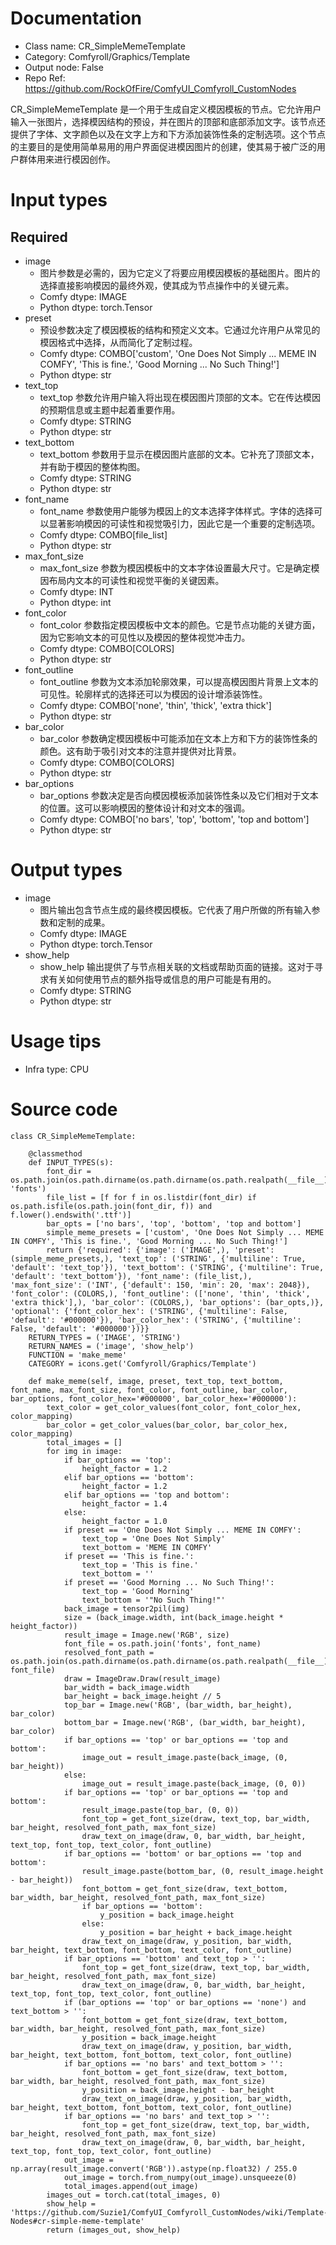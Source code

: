 # Documentation
- Class name: CR_SimpleMemeTemplate
- Category: Comfyroll/Graphics/Template
- Output node: False
- Repo Ref: https://github.com/RockOfFire/ComfyUI_Comfyroll_CustomNodes

CR_SimpleMemeTemplate 是一个用于生成自定义模因模板的节点。它允许用户输入一张图片，选择模因结构的预设，并在图片的顶部和底部添加文字。该节点还提供了字体、文字颜色以及在文字上方和下方添加装饰性条的定制选项。这个节点的主要目的是使用简单易用的用户界面促进模因图片的创建，使其易于被广泛的用户群体用来进行模因创作。

# Input types
## Required
- image
    - 图片参数是必需的，因为它定义了将要应用模因模板的基础图片。图片的选择直接影响模因的最终外观，使其成为节点操作中的关键元素。
    - Comfy dtype: IMAGE
    - Python dtype: torch.Tensor
- preset
    - 预设参数决定了模因模板的结构和预定义文本。它通过允许用户从常见的模因格式中选择，从而简化了定制过程。
    - Comfy dtype: COMBO['custom', 'One Does Not Simply ... MEME IN COMFY', 'This is fine.', 'Good Morning ... No Such Thing!']
    - Python dtype: str
- text_top
    - text_top 参数允许用户输入将出现在模因图片顶部的文本。它在传达模因的预期信息或主题中起着重要作用。
    - Comfy dtype: STRING
    - Python dtype: str
- text_bottom
    - text_bottom 参数用于显示在模因图片底部的文本。它补充了顶部文本，并有助于模因的整体构图。
    - Comfy dtype: STRING
    - Python dtype: str
- font_name
    - font_name 参数使用户能够为模因上的文本选择字体样式。字体的选择可以显著影响模因的可读性和视觉吸引力，因此它是一个重要的定制选项。
    - Comfy dtype: COMBO[file_list]
    - Python dtype: str
- max_font_size
    - max_font_size 参数为模因模板中的文本字体设置最大尺寸。它是确定模因布局内文本的可读性和视觉平衡的关键因素。
    - Comfy dtype: INT
    - Python dtype: int
- font_color
    - font_color 参数指定模因模板中文本的颜色。它是节点功能的关键方面，因为它影响文本的可见性以及模因的整体视觉冲击力。
    - Comfy dtype: COMBO[COLORS]
    - Python dtype: str
- font_outline
    - font_outline 参数为文本添加轮廓效果，可以提高模因图片背景上文本的可见性。轮廓样式的选择还可以为模因的设计增添装饰性。
    - Comfy dtype: COMBO['none', 'thin', 'thick', 'extra thick']
    - Python dtype: str
- bar_color
    - bar_color 参数确定模因模板中可能添加在文本上方和下方的装饰性条的颜色。这有助于吸引对文本的注意并提供对比背景。
    - Comfy dtype: COMBO[COLORS]
    - Python dtype: str
- bar_options
    - bar_options 参数决定是否向模因模板添加装饰性条以及它们相对于文本的位置。这可以影响模因的整体设计和对文本的强调。
    - Comfy dtype: COMBO['no bars', 'top', 'bottom', 'top and bottom']
    - Python dtype: str

# Output types
- image
    - 图片输出包含节点生成的最终模因模板。它代表了用户所做的所有输入参数和定制的成果。
    - Comfy dtype: IMAGE
    - Python dtype: torch.Tensor
- show_help
    - show_help 输出提供了与节点相关联的文档或帮助页面的链接。这对于寻求有关如何使用节点的额外指导或信息的用户可能是有用的。
    - Comfy dtype: STRING
    - Python dtype: str

# Usage tips
- Infra type: CPU

# Source code
```
class CR_SimpleMemeTemplate:

    @classmethod
    def INPUT_TYPES(s):
        font_dir = os.path.join(os.path.dirname(os.path.dirname(os.path.realpath(__file__))), 'fonts')
        file_list = [f for f in os.listdir(font_dir) if os.path.isfile(os.path.join(font_dir, f)) and f.lower().endswith('.ttf')]
        bar_opts = ['no bars', 'top', 'bottom', 'top and bottom']
        simple_meme_presets = ['custom', 'One Does Not Simply ... MEME IN COMFY', 'This is fine.', 'Good Morning ... No Such Thing!']
        return {'required': {'image': ('IMAGE',), 'preset': (simple_meme_presets,), 'text_top': ('STRING', {'multiline': True, 'default': 'text_top'}), 'text_bottom': ('STRING', {'multiline': True, 'default': 'text_bottom'}), 'font_name': (file_list,), 'max_font_size': ('INT', {'default': 150, 'min': 20, 'max': 2048}), 'font_color': (COLORS,), 'font_outline': (['none', 'thin', 'thick', 'extra thick'],), 'bar_color': (COLORS,), 'bar_options': (bar_opts,)}, 'optional': {'font_color_hex': ('STRING', {'multiline': False, 'default': '#000000'}), 'bar_color_hex': ('STRING', {'multiline': False, 'default': '#000000'})}}
    RETURN_TYPES = ('IMAGE', 'STRING')
    RETURN_NAMES = ('image', 'show_help')
    FUNCTION = 'make_meme'
    CATEGORY = icons.get('Comfyroll/Graphics/Template')

    def make_meme(self, image, preset, text_top, text_bottom, font_name, max_font_size, font_color, font_outline, bar_color, bar_options, font_color_hex='#000000', bar_color_hex='#000000'):
        text_color = get_color_values(font_color, font_color_hex, color_mapping)
        bar_color = get_color_values(bar_color, bar_color_hex, color_mapping)
        total_images = []
        for img in image:
            if bar_options == 'top':
                height_factor = 1.2
            elif bar_options == 'bottom':
                height_factor = 1.2
            elif bar_options == 'top and bottom':
                height_factor = 1.4
            else:
                height_factor = 1.0
            if preset == 'One Does Not Simply ... MEME IN COMFY':
                text_top = 'One Does Not Simply'
                text_bottom = 'MEME IN COMFY'
            if preset == 'This is fine.':
                text_top = 'This is fine.'
                text_bottom = ''
            if preset == 'Good Morning ... No Such Thing!':
                text_top = 'Good Morning'
                text_bottom = '"No Such Thing!"'
            back_image = tensor2pil(img)
            size = (back_image.width, int(back_image.height * height_factor))
            result_image = Image.new('RGB', size)
            font_file = os.path.join('fonts', font_name)
            resolved_font_path = os.path.join(os.path.dirname(os.path.dirname(os.path.realpath(__file__))), font_file)
            draw = ImageDraw.Draw(result_image)
            bar_width = back_image.width
            bar_height = back_image.height // 5
            top_bar = Image.new('RGB', (bar_width, bar_height), bar_color)
            bottom_bar = Image.new('RGB', (bar_width, bar_height), bar_color)
            if bar_options == 'top' or bar_options == 'top and bottom':
                image_out = result_image.paste(back_image, (0, bar_height))
            else:
                image_out = result_image.paste(back_image, (0, 0))
            if bar_options == 'top' or bar_options == 'top and bottom':
                result_image.paste(top_bar, (0, 0))
                font_top = get_font_size(draw, text_top, bar_width, bar_height, resolved_font_path, max_font_size)
                draw_text_on_image(draw, 0, bar_width, bar_height, text_top, font_top, text_color, font_outline)
            if bar_options == 'bottom' or bar_options == 'top and bottom':
                result_image.paste(bottom_bar, (0, result_image.height - bar_height))
                font_bottom = get_font_size(draw, text_bottom, bar_width, bar_height, resolved_font_path, max_font_size)
                if bar_options == 'bottom':
                    y_position = back_image.height
                else:
                    y_position = bar_height + back_image.height
                draw_text_on_image(draw, y_position, bar_width, bar_height, text_bottom, font_bottom, text_color, font_outline)
            if bar_options == 'bottom' and text_top > '':
                font_top = get_font_size(draw, text_top, bar_width, bar_height, resolved_font_path, max_font_size)
                draw_text_on_image(draw, 0, bar_width, bar_height, text_top, font_top, text_color, font_outline)
            if (bar_options == 'top' or bar_options == 'none') and text_bottom > '':
                font_bottom = get_font_size(draw, text_bottom, bar_width, bar_height, resolved_font_path, max_font_size)
                y_position = back_image.height
                draw_text_on_image(draw, y_position, bar_width, bar_height, text_bottom, font_bottom, text_color, font_outline)
            if bar_options == 'no bars' and text_bottom > '':
                font_bottom = get_font_size(draw, text_bottom, bar_width, bar_height, resolved_font_path, max_font_size)
                y_position = back_image.height - bar_height
                draw_text_on_image(draw, y_position, bar_width, bar_height, text_bottom, font_bottom, text_color, font_outline)
            if bar_options == 'no bars' and text_top > '':
                font_top = get_font_size(draw, text_top, bar_width, bar_height, resolved_font_path, max_font_size)
                draw_text_on_image(draw, 0, bar_width, bar_height, text_top, font_top, text_color, font_outline)
            out_image = np.array(result_image.convert('RGB')).astype(np.float32) / 255.0
            out_image = torch.from_numpy(out_image).unsqueeze(0)
            total_images.append(out_image)
        images_out = torch.cat(total_images, 0)
        show_help = 'https://github.com/Suzie1/ComfyUI_Comfyroll_CustomNodes/wiki/Template-Nodes#cr-simple-meme-template'
        return (images_out, show_help)
```